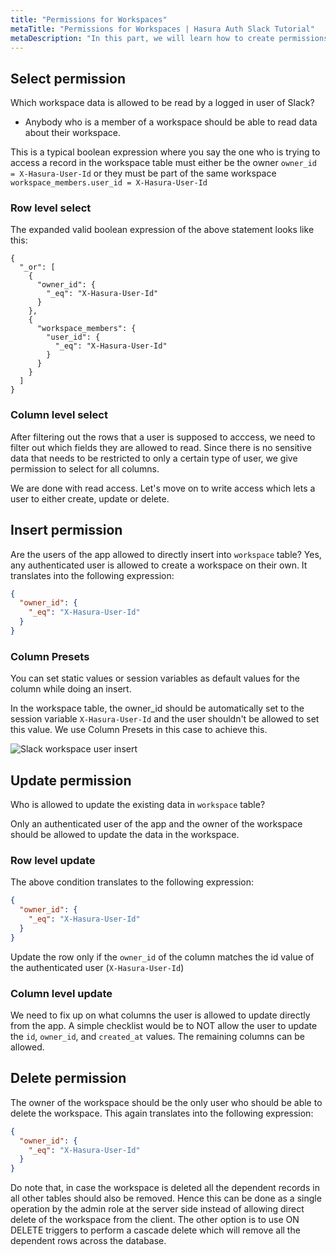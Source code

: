 ```yaml
---
title: "Permissions for Workspaces"
metaTitle: "Permissions for Workspaces | Hasura Auth Slack Tutorial"
metaDescription: "In this part, we will learn how to create permissions for workspaces of the app"
---
```


## Select permission

Which workspace data is allowed to be read by a logged in user of Slack?

- Anybody who is a member of a workspace should be able to read data about their workspace.

This is a typical boolean expression where you say the one who is trying to access a record in the workspace table must either be the owner `owner_id = X-Hasura-User-Id` or they must be part of the same workspace `workspace_members.user_id = X-Hasura-User-Id`

### Row level select

The expanded valid boolean expression of the above statement looks like this:

```
{
  "_or": [
    {
      "owner_id": {
        "_eq": "X-Hasura-User-Id"
      }
    },
    {
      "workspace_members": {
        "user_id": {
          "_eq": "X-Hasura-User-Id"
        }
      }
    }
  ]
}
```

### Column level select

After filtering out the rows that a user is supposed to acccess, we need to filter out which fields they are allowed to read. Since there is no sensitive data that needs to be restricted to only a certain type of user, we give permission to select for all columns.

We are done with read access. Let's move on to write access which lets a user to either create, update or delete.

## Insert permission

Are the users of the app allowed to directly insert into `workspace` table?
Yes, any authenticated user is allowed to create a workspace on their own. It translates into the following expression:

```json
{
  "owner_id": {
    "_eq": "X-Hasura-User-Id"
  }
}
```

### Column Presets

You can set static values or session variables as default values for the column while doing an insert.

In the workspace table, the owner_id should be automatically set to the session variable `X-Hasura-User-Id` and the user shouldn't be allowed to set this value. We use Column Presets in this case to achieve this.

![Slack workspace user insert](https://graphql-engine-cdn.hasura.io/learn-hasura/assets/graphql-hasura-auth/slack-workspace-user-insert.png)

## Update permission

Who is allowed to update the existing data in `workspace` table? 

Only an authenticated user of the app and the owner of the workspace should be allowed to update the data in the workspace.

### Row level update

The above condition translates to the following expression:

```json
{
  "owner_id": {
    "_eq": "X-Hasura-User-Id"
  }
}
```

Update the row only if the `owner_id` of the column matches the id value of the authenticated user (`X-Hasura-User-Id`)

### Column level update

We need to fix up on what columns the user is allowed to update directly from the app. A simple checklist would be to NOT allow the user to update the `id`, `owner_id`, and `created_at` values. The remaining columns can be allowed.

## Delete permission

The owner of the workspace should be the only user who should be able to delete the workspace. This again translates into the following expression:

```json
{
  "owner_id": {
    "_eq": "X-Hasura-User-Id"
  }
}
```

Do note that, in case the workspace is deleted all the dependent records in all other tables should also be removed. Hence this can be done as a single operation by the admin role at the server side instead of allowing direct delete of the workspace from the client. The other option is to use ON DELETE triggers to perform a cascade delete which will remove all the dependent rows across the database.
